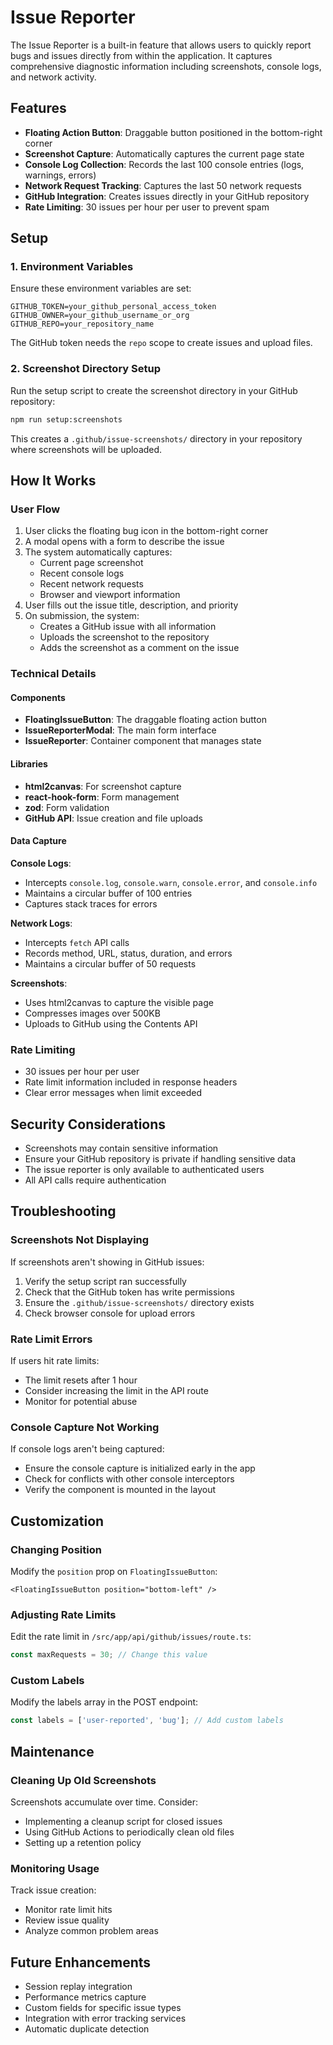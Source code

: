 # Issue Reporter

The Issue Reporter is a built-in feature that allows users to quickly report bugs and issues directly from within the application. It captures comprehensive diagnostic information including screenshots, console logs, and network activity.

## Features

- **Floating Action Button**: Draggable button positioned in the bottom-right corner
- **Screenshot Capture**: Automatically captures the current page state
- **Console Log Collection**: Records the last 100 console entries (logs, warnings, errors)
- **Network Request Tracking**: Captures the last 50 network requests
- **GitHub Integration**: Creates issues directly in your GitHub repository
- **Rate Limiting**: 30 issues per hour per user to prevent spam

## Setup

### 1. Environment Variables

Ensure these environment variables are set:

```env
GITHUB_TOKEN=your_github_personal_access_token
GITHUB_OWNER=your_github_username_or_org
GITHUB_REPO=your_repository_name
```

The GitHub token needs the `repo` scope to create issues and upload files.

### 2. Screenshot Directory Setup

Run the setup script to create the screenshot directory in your GitHub repository:

```bash
npm run setup:screenshots
```

This creates a `.github/issue-screenshots/` directory in your repository where screenshots will be uploaded.

## How It Works

### User Flow

1. User clicks the floating bug icon in the bottom-right corner
2. A modal opens with a form to describe the issue
3. The system automatically captures:
   - Current page screenshot
   - Recent console logs
   - Recent network requests
   - Browser and viewport information
4. User fills out the issue title, description, and priority
5. On submission, the system:
   - Creates a GitHub issue with all information
   - Uploads the screenshot to the repository
   - Adds the screenshot as a comment on the issue

### Technical Details

#### Components

- **FloatingIssueButton**: The draggable floating action button
- **IssueReporterModal**: The main form interface
- **IssueReporter**: Container component that manages state

#### Libraries

- **html2canvas**: For screenshot capture
- **react-hook-form**: Form management
- **zod**: Form validation
- **GitHub API**: Issue creation and file uploads

#### Data Capture

**Console Logs**:
- Intercepts `console.log`, `console.warn`, `console.error`, and `console.info`
- Maintains a circular buffer of 100 entries
- Captures stack traces for errors

**Network Logs**:
- Intercepts `fetch` API calls
- Records method, URL, status, duration, and errors
- Maintains a circular buffer of 50 requests

**Screenshots**:
- Uses html2canvas to capture the visible page
- Compresses images over 500KB
- Uploads to GitHub using the Contents API

### Rate Limiting

- 30 issues per hour per user
- Rate limit information included in response headers
- Clear error messages when limit exceeded

## Security Considerations

- Screenshots may contain sensitive information
- Ensure your GitHub repository is private if handling sensitive data
- The issue reporter is only available to authenticated users
- All API calls require authentication

## Troubleshooting

### Screenshots Not Displaying

If screenshots aren't showing in GitHub issues:

1. Verify the setup script ran successfully
2. Check that the GitHub token has write permissions
3. Ensure the `.github/issue-screenshots/` directory exists
4. Check browser console for upload errors

### Rate Limit Errors

If users hit rate limits:
- The limit resets after 1 hour
- Consider increasing the limit in the API route
- Monitor for potential abuse

### Console Capture Not Working

If console logs aren't being captured:
- Ensure the console capture is initialized early in the app
- Check for conflicts with other console interceptors
- Verify the component is mounted in the layout

## Customization

### Changing Position

Modify the `position` prop on `FloatingIssueButton`:
```tsx
<FloatingIssueButton position="bottom-left" />
```

### Adjusting Rate Limits

Edit the rate limit in `/src/app/api/github/issues/route.ts`:
```typescript
const maxRequests = 30; // Change this value
```

### Custom Labels

Modify the labels array in the POST endpoint:
```typescript
const labels = ['user-reported', 'bug']; // Add custom labels
```

## Maintenance

### Cleaning Up Old Screenshots

Screenshots accumulate over time. Consider:
- Implementing a cleanup script for closed issues
- Using GitHub Actions to periodically clean old files
- Setting up a retention policy

### Monitoring Usage

Track issue creation:
- Monitor rate limit hits
- Review issue quality
- Analyze common problem areas

## Future Enhancements

- Session replay integration
- Performance metrics capture
- Custom fields for specific issue types
- Integration with error tracking services
- Automatic duplicate detection